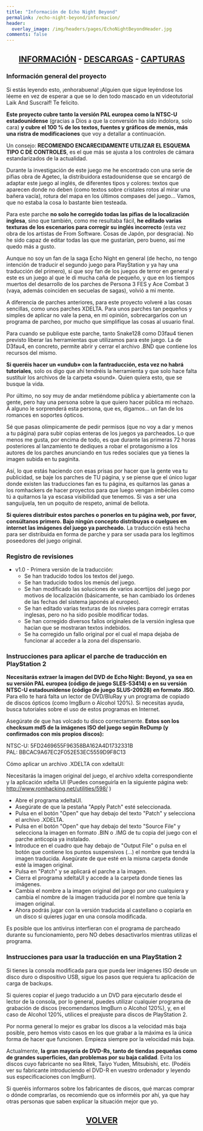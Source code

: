 ```yaml
---
title: "Información de Echo Night Beyond"
permalink: /echo-night-beyond/informacion/
header:
  overlay_image: /img/headers/pages/EchoNightBeyondHeader.jpg
comments: false
---
```


<h2 style="text-align: center;"><strong><a href="/echo-night-beyond/informacion/">INFORMACIÓN</a> - <a href="/echo-night-beyond/descargar/">DESCARGAS</a> - <a href="/echo-night-beyond/capturas/">CAPTURAS</a></strong></h2>

### Información general del proyecto

Si estás leyendo esto, ¡enhorabuena! ¡Alguien que sigue leyéndose los léeme 
en vez de esperar a que se lo den todo mascado en un videotutorial Laik And 
Suscraif! Te felicito.

**Este proyecto cubre tanto la versión PAL europea como la NTSC-U 
estadounidense** (gracias a Dios a que la conversión ha sido indolora, solo 
cara) **y cubre el 100 % de los textos, fuentes y gráficos de menús, más una 
ristra de modificaciones** que voy a detallar a continuación.

Un consejo: **RECOMIENDO ENCARECIDAMENTE UTILIZAR EL ESQUEMA TIPO C DE 
CONTROLES**, es el que más se ajusta a los controles de cámara estandarizados 
de la actualidad.

Durante la investigación de este juego me he encontrado con una serie de 
pifias obra de Agetec, la distribuidora estadounidense que se encargó de 
adaptar este juego al inglés, de diferentes tipos y colores: textos que 
aparecen donde no deben (como textos sobre cristales rotos al mirar una 
bañera vacía), rotura del mapa en los últimos compases del juego... Vamos, 
que no estaba la cosa lo bastante bien testeada.

Para este parche **no solo he corregido todas las pifias de la localización 
inglesa**, sino que también, como me resultaba fácil, **he editado varias 
texturas de los escenarios para corregir su inglés incorrecto** (esta vez obra 
de los artistas de From Software. Cosas de Japón, por desgracia). No he sido 
capaz de editar todas las que me gustarían, pero bueno, así me quedo más a 
gusto.

Aunque no soy un fan de la saga Echo Night en general (de hecho, no tengo 
intención de traducir el segundo juego para PlayStation y ya hay una 
traducción del primero), sí que soy fan de los juegos de terror en general 
y este es un juego al que le di mucha caña de pequeño, y que en los tiempos 
muertos del desarrollo de los parches de Persona 3 FES y Ace Combat 3 (vaya, 
además coinciden en secuelas de sagas), volvió a mi mente.

A diferencia de parches anteriores, para este proyecto volveré a las cosas 
sencillas, como unos parches XDELTA. Para unos parches tan pequeños y 
simples de aplicar no vale la pena, en mi opinión, sobrecargarlos con un 
programa de parcheo, por mucho que simplifique las cosas al usuario final.

Para cuando se publique este parche, tanto Snake128 como D3fau4 tienen 
previsto liberar las herramientas que utilizamos para este juego. La de 
D3fau4, en concreto, permite abrir y cerrar el archivo .BND que contiene los 
recursos del mismo.

**Si queréis hacer un «undub» con la fantraducción, esta vez no habrá 
tutoriales**, solo os digo que ahí tendréis la herramienta y que solo hace 
falta sustituir los archivos de la carpeta «sound». Quien quiera esto, que 
se busque la vida.

Por último, no soy muy de andar metiéndome pública y abiertamente con la 
gente, pero hay una persona sobre la que quiero hacer pública mi rechazo. A 
alguno le sorprenderá esta persona, que es, digamos... un fan de los 
romances en soportes ópticos.

Sé que pasas olímpicamente de pedir permisos (que no voy a dar y menos a tu 
página) para subir copias enteras de los juegos ya parcheados. Lo que menos 
me gusta, por encima de todo, es que durante las primeras 72 horas 
posteriores al lanzamiento te dediques a robar el protagonismo a los autores 
de los parches anunciando en tus redes sociales que ya tienes la imagen 
subida en tu paginita.

Así, lo que estás haciendo con esas prisas por hacer que la gente vea tu 
publicidad, se baje los parches de TU página, y se piense que el único lugar 
donde existen las traducciones fan es tu página, es quitarnos las ganas a 
los romhackers de hacer proyectos para que luego vengan imbéciles como tú a 
quitarnos la ya escasa visibilidad que tenemos. Si vas a ser una 
sanguijuela, ten un poquito de respeto, animal de bellota.

**Si quieres distribuir estos parches o ponerlos en tu página web, por favor, 
consúltanos primero. Bajo ningún concepto distribuyas o cuelgues en internet 
las imágenes del juego ya parcheado.** La traducción está hecha para ser 
distribuida en forma de parche y para ser usada para los legítimos 
poseedores del juego original.

### Registro de revisiones

* v1.0 - Primera versión de la traducción:
  - Se han traducido todos los textos del juego.
  - Se han traducido todos los menús del juego.
  - Se han modificado las soluciones de varios acertijos del juego por 
  motivos de localización (básicamente, se han cambiado los órdenes 
  de las fechas del sistema japonés al europeo).
  - Se han editado varias texturas de los niveles para corregir 
  erratas inglesas, pero no ha sido posible modificar todas.
  - Se han corregido diversos fallos originales de la versión inglesa 
  que hacían que se mostraran textos indebidos.
  - Se ha corregido un fallo original por el cual el mapa dejaba de 
  funcionar al acceder a la zona del dispensario.

### Instrucciones para aplicar el parche de traducción en PlayStation 2

**Necesitarás extraer la imagen del DVD de Echo Night: Beyond, ya sea en su 
versión PAL europea (código de juego SLES-53414) o en su versión NTSC-U 
estadounidense (código de juego SLUS-20928) en formato .ISO.** Para ello te 
hará falta un lector de DVD/BluRay y un programa de copiado de discos ópticos 
(como ImgBurn o Alcohol 120%). Si necesitas ayuda, busca tutoriales sobre el 
uso de estos programas en Internet.

Asegúrate de que has volcado tu disco correctamente. **Estos son los checksum 
md5 de la imágenes ISO del juego según ReDump (y confirmados con mis propios 
discos):**

NTSC-U: 5FD2469655F96358BA162A4D1732331B  
PAL: BBCAC9A67EC2F052E53EC5559D9F8C13

Cómo aplicar un archivo .XDELTA con xdeltaUI:

Necesitarás la imagen original del juego, el archivo xdelta 
correspondiente y la aplicación xdelta UI (Puedes conseguirla en la 
siguiente página web: http://www.romhacking.net/utilities/598/ )

 - Abre el programa xdeltaUI.
 - Asegúrate de que la pestaña "Apply Patch" esté seleccionada.
 - Pulsa en el botón "Open" que hay debajo del texto "Patch" y selecciona el 
   archivo .XDELTA.
 - Pulsa en el botón "Open" que hay debajo del texto "Source File" y 
   selecciona la imagen en formato .BIN o .IMG de tu copia del juego con el 
   parche anticopia ya instalado.
 - Introduce en el cuadro que hay debajo de "Output File" o pulsa en el 
   botón que contiene los puntos suspensivos (...) el nombre que tendrá la 
   imagen traducida. Asegúrate de que esté en la misma carpeta donde esté la 
   imagen original.
 - Pulsa en "Patch" y se aplicará el parche a la imagen.
 - Cierra el programa xdeltaUI y accede a la carpeta donde tienes las 
   imágenes.
 - Cambia el nombre a la imagen original del juego por uno cualquiera y 
   cambia el nombre de la imagen traducida por el nombre que tenía la imagen 
   original.
 - Ahora podrás jugar con la versión traducida al castellano o copiarla en 
   un disco si quieres jugar en una consola modificada.

Es posible que los antivirus interfieran con el programa de parcheado 
durante su funcionamiento, pero NO debes desactivarlos mientras utilizas el 
programa.

### Instrucciones para usar la traducción en una PlayStation 2

Si tienes la consola modificada para que pueda leer imágenes ISO desde un 
disco duro o dispositivo USB, sigue los pasos que requiera tu aplicación 
de carga de backups.

Si quieres copiar el juego traducido a un DVD para ejecutarlo desde el 
lector de la consola, por lo general, puedes utilizar cualquier programa de 
grabación de discos (recomendamos ImgBurn o Alcohol 120%), y, en el caso de 
Alcohol 120%, utilices el preajuste para discos de PlayStation 2.

Por norma general lo mejor es grabar los discos a la velocidad más baja 
posible, pero hemos visto casos en los que grabar a la máxima es la única 
forma de hacer que funcionen. Empieza siempre por la velocidad más baja.

Actualmente, **la gran mayoría de DVD-Rs, tanto de tiendas pequeñas como de 
grandes superficies, dan problemas por su baja calidad**. Evita los discos 
cuyo fabricante no sea Ritek, Taiyo Yuden, Mitsubishi, etc. (Podéis ver su 
fabricante introduciendo el DVD-R en vuestro ordenador y leyendo sus 
especificaciones con ImgBurn).

Si queréis informaros sobre los fabricantes de discos, qué marcas comprar o 
dónde comprarlas, os recomiendo que os informéis por ahí, ya que hay otras 
personas que saben explicar la situación mejor que yo.

<h2 style="text-align: center;"><a href="/echo-night-beyond/"><strong>VOLVER</strong></a></h2>


